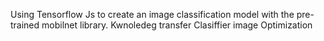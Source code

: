 Using Tensorflow Js to create an image classification model with the pre-trained mobilnet library.
Kwnoledeg transfer
Clasiffier image
Optimization
